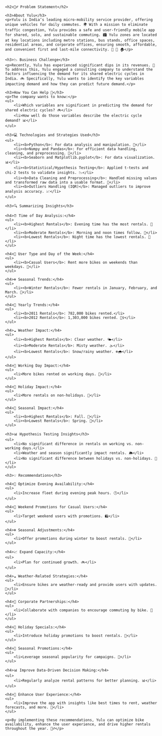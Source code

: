 <!DOCTYPE html>
<html lang="en">
<head>
    <meta charset="UTF-8">
    <meta name="viewport" content="width=device-width, initial-scale=1.0">
    <title>Yulu Problem Statement</title>
    <style>
        body {
            font-family: Arial, sans-serif;
        }
        h2 {
            color: #2c3e50;
        }
        ul {
            line-height: 1.8;
        }
        .emoji {
            font-size: 1.2em;
        }
    </style>
</head>
<body>

    <h2>🚴‍♂️ Problem Statement</h2>

    <h3>About Yulu</h3>
    <p>Yulu is India’s leading micro-mobility service provider, offering unique vehicles for daily commutes. 🌍 With a mission to eliminate traffic congestion, Yulu provides a safe and user-friendly mobile app for shared, solo, and sustainable commuting. 🏙️ Yulu zones are located at key locations including metro stations, bus stands, office spaces, residential areas, and corporate offices, ensuring smooth, affordable, and convenient first and last-mile connectivity. 🚉 🏢 🏠</p>

    <h3>📉 Business Challenge</h3>
    <p>Recently, Yulu has experienced significant dips in its revenues. 💼 To address this, Yulu engaged a consulting company to understand the factors influencing the demand for its shared electric cycles in India. 🚲 Specifically, Yulu wants to identify the key variables impacting demand and how they can predict future demand.</p>

    <h3>How You Can Help 🧐</h3>
    <p>The company wants to know:</p>
    <ul>
        <li>Which variables are significant in predicting the demand for shared electric cycles? 🚲</li>
        <li>How well do those variables describe the electric cycle demand? 📊</li>
    </ul>

    <h3>💻 Technologies and Strategies Used</h3>
    <ul>
        <li><b>Python</b>: For data analysis and manipulation. 🐍</li>
        <li><b>Numpy and Pandas</b>: For efficient data handling, cleaning, and preprocessing. 🧹</li>
        <li><b>Seaborn and Matplotlib.pyplot</b>: For data visualization. 📊</li>
        <li><b>Statistical/Hypothesis Testing</b>: Applied t-tests and chi-2 tests to validate insights. 📉</li>
        <li><b>Data Cleaning and Preprocessing</b>: Handled missing values and transformed raw data into a usable format. 🔄</li>
        <li><b>Outliers Handling (IQR)</b>: Managed outliers to improve analysis accuracy. 📈</li>
    </ul>

    <h3>🔍 Summarizing Insights</h3>

    <h4>⏰ Time of Day Analysis:</h4>
    <ul>
        <li><b>Highest Rentals</b>: Evening time has the most rentals. 🌆</li>
        <li><b>Moderate Rentals</b>: Morning and noon times follow. 🌄</li>
        <li><b>Lowest Rentals</b>: Night time has the lowest rentals. 🌙</li>
    </ul>

    <h4>👥 User Type and Day of the Week:</h4>
    <ul>
        <li><b>Casual Users</b>: Rent more bikes on weekends than weekdays. 📅</li>
    </ul>

    <h4>❄️ Seasonal Trends:</h4>
    <ul>
        <li><b>Winter Rentals</b>: Fewer rentals in January, February, and March. 🧥</li>
    </ul>

    <h4>📅 Yearly Trends:</h4>
    <ul>
        <li><b>2011 Rentals</b>: 782,000 bikes rented.</li>
        <li><b>2012 Rentals</b>: 1,303,000 bikes rented. 🚴‍♀️</li>
    </ul>

    <h4>☁️ Weather Impact:</h4>
    <ul>
        <li><b>Highest Rentals</b>: Clear weather. 🌤️</li>
        <li><b>Moderate Rentals</b>: Misty weather. 🌫️</li>
        <li><b>Lowest Rentals</b>: Snow/rainy weather. ❄️🌧️</li>
    </ul>

    <h4>💼 Working Day Impact:</h4>
    <ul>
        <li>More bikes rented on working days. 📅</li>
    </ul>

    <h4>🎉 Holiday Impact:</h4>
    <ul>
        <li>More rentals on non-holidays. 🎉</li>
    </ul>

    <h4>🍁 Seasonal Impact:</h4>
    <ul>
        <li><b>Highest Rentals</b>: Fall. 🍂</li>
        <li><b>Lowest Rentals</b>: Spring. 🌸</li>
    </ul>

    <h3>📊 Hypothesis Testing Insights</h3>
    <ul>
        <li>No significant difference in rentals on working vs. non-working days.</li>
        <li>Weather and season significantly impact rentals. 🌦️</li>
        <li>No significant difference between holidays vs. non-holidays. 🎄</li>
    </ul>

    <h3>💡 Recommendations</h3>

    <h4>🔄 Optimize Evening Availability:</h4>
    <ul>
        <li>Increase fleet during evening peak hours. 🕓</li>
    </ul>

    <h4>🎯 Weekend Promotions for Casual Users:</h4>
    <ul>
        <li>Target weekend users with promotions. 🛍️</li>
    </ul>

    <h4>❄️ Seasonal Adjustments:</h4>
    <ul>
        <li>Offer promotions during winter to boost rentals. 🧤</li>
    </ul>

    <h4>📈 Expand Capacity:</h4>
    <ul>
        <li>Plan for continued growth. 🚲</li>
    </ul>

    <h4>☁️ Weather-Related Strategies:</h4>
    <ul>
        <li>Ensure bikes are weather-ready and provide users with updates. 📱</li>
    </ul>

    <h4>🏢 Corporate Partnerships:</h4>
    <ul>
        <li>Collaborate with companies to encourage commuting by bike. 🏢</li>
    </ul>

    <h4>🎁 Holiday Specials:</h4>
    <ul>
        <li>Introduce holiday promotions to boost rentals. 🎁</li>
    </ul>

    <h4>📅 Seasonal Promotions:</h4>
    <ul>
        <li>Leverage seasonal popularity for campaigns. 📅</li>
    </ul>

    <h4>📊 Improve Data-Driven Decision Making:</h4>
    <ul>
        <li>Regularly analyze rental patterns for better planning. 📊</li>
    </ul>

    <h4>📱 Enhance User Experience:</h4>
    <ul>
        <li>Improve the app with insights like best times to rent, weather forecasts, and more. 📱</li>
    </ul>

    <p>By implementing these recommendations, Yulu can optimize bike availability, enhance the user experience, and drive higher rentals throughout the year. 🚴‍♂️</p>

</body>
</html>
